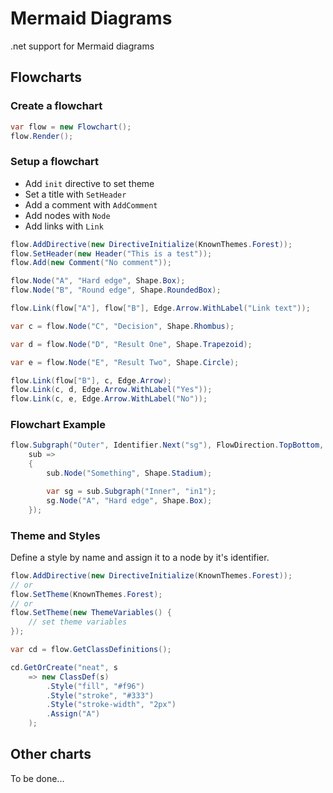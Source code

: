 # Mermaid Diagrams

.net support for Mermaid diagrams

## Flowcharts

### Create a flowchart

```csharp
var flow = new Flowchart();
flow.Render();
```

### Setup a flowchart

- Add `init` directive to set theme
- Set a title with `SetHeader`
- Add a comment with `AddComment`
- Add nodes with `Node`
- Add links with `Link`

```csharp
flow.AddDirective(new DirectiveInitialize(KnownThemes.Forest));
flow.SetHeader(new Header("This is a test"));
flow.Add(new Comment("No comment"));

flow.Node("A", "Hard edge", Shape.Box);
flow.Node("B", "Round edge", Shape.RoundedBox);

flow.Link(flow["A"], flow["B"], Edge.Arrow.WithLabel("Link text"));

var c = flow.Node("C", "Decision", Shape.Rhombus);

var d = flow.Node("D", "Result One", Shape.Trapezoid);

var e = flow.Node("E", "Result Two", Shape.Circle);

flow.Link(flow["B"], c, Edge.Arrow);
flow.Link(c, d, Edge.Arrow.WithLabel("Yes"));
flow.Link(c, e, Edge.Arrow.WithLabel("No"));
```

### Flowchart Example

```csharp
flow.Subgraph("Outer", Identifier.Next("sg"), FlowDirection.TopBottom, 
    sub =>
	{
		sub.Node("Something", Shape.Stadium);

		var sg = sub.Subgraph("Inner", "in1");
		sg.Node("A", "Hard edge", Shape.Box);
	});
```

### Theme and Styles

Define a style by name and assign it to a node by it's identifier.

```csharp
flow.AddDirective(new DirectiveInitialize(KnownThemes.Forest));
// or
flow.SetTheme(KnownThemes.Forest);
// or
flow.SetTheme(new ThemeVariables() {
    // set theme variables
});

var cd = flow.GetClassDefinitions();

cd.GetOrCreate("neat", s
    => new ClassDef(s)
        .Style("fill", "#f96")
        .Style("stroke", "#333")
        .Style("stroke-width", "2px")
        .Assign("A")
    );
```

## Other charts

To be done...